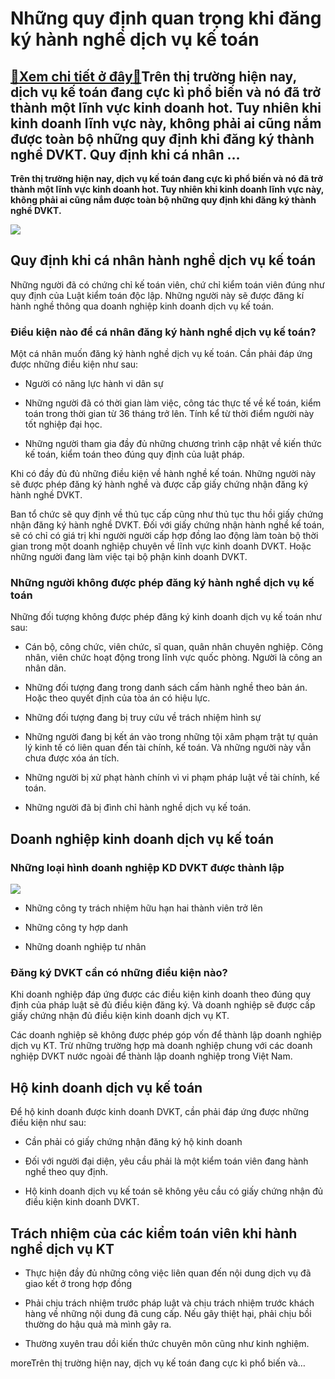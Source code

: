 Những quy định quan trọng khi đăng ký hành nghề dịch vụ kế toán
===============================================================

[:gift:Xem chi tiết ở đây:gift:](https://hddtvn.com/nhung-quy-dinh-quan-trong-khi-dang-ky-hanh-nghe-dich-vu-ke-toan/)Trên thị trường hiện nay, dịch vụ kế toán đang cực kì phổ biến và nó đã trở thành một lĩnh vực kinh doanh hot. Tuy nhiên khi kinh doanh lĩnh vực này, không phải ai cũng nắm được toàn bộ những quy định khi đăng ký thành nghề DVKT. Quy định khi cá nhân …
------------------------------------------------------------------------------------------------------------------------------------------------------------------------------------------------------------------------------------------------------------

**Trên thị trường hiện nay, dịch vụ kế toán đang cực kì phổ biến và nó đã trở thành một lĩnh vực kinh doanh hot. Tuy nhiên khi kinh doanh lĩnh vực này, không phải ai cũng nắm được toàn bộ những quy định khi đăng ký thành nghề DVKT.**


![](https://hddtvn.com/wp-content/uploads/2021/01/47659131.jpg)


Quy định khi cá nhân hành nghề dịch vụ kế toán
----------------------------------------------


Những người đã có chứng chỉ kế toán viên, chứ chỉ kiểm toán viên đúng như quy định của Luật kiểm toán độc lập. Những người này sẽ được đăng kí hành nghề thông qua doanh nghiệp kinh doanh dịch vụ kế toán.


### Điều kiện nào để cá nhân đăng ký hành nghề dịch vụ kế toán?


Một cá nhân muốn đăng ký hành nghề dịch vụ kế toán. Cần phải đáp ứng được những điều kiện như sau:




* Người có năng lực hành vi dân sự

* Những người đã có thời gian làm việc, công tác thực tế về kế toán, kiểm toán trong thời gian từ 36 tháng trở lên. Tính kể từ thời điểm người này tốt nghiệp đại học.

* Những người tham gia đầy đủ những chương trình cập nhật về kiến thức kế toán, kiểm toán theo đúng quy định của luật pháp.



Khi có đầy đủ đủ những điều kiện về hành nghề kế toán. Những người này sẽ được phép đăng ký hành nghề và được cấp giấy chứng nhận đăng ký hành nghề DVKT.


Ban tổ chức sẽ quy định về thủ tục cấp cũng như thủ tục thu hồi giấy chứng nhận đăng ký hành nghề DVKT. Đối với giấy chứng nhận hành nghề kế toán, sẽ có chỉ có giá trị khi người người cấp hợp đồng lao động làm toàn bộ thời gian trong một doanh nghiệp chuyên về lĩnh vực kinh doanh DVKT. Hoặc những người đang làm việc tại bộ phận kinh doanh DVKT.


### Những người không được phép đăng ký hành nghề dịch vụ kế toán


Những đối tượng không được phép đăng ký kinh doanh dịch vụ kế toán như sau:




* Cán bộ, công chức, viên chức, sĩ quan, quân nhân chuyên nghiệp. Công nhân, viên chức hoạt động trong lĩnh vực quốc phòng. Người là công an nhân dân.

* Những đối tượng đang trong danh sách cấm hành nghề theo bản án. Hoặc theo quyết định của tòa án có hiệu lực.

* Những đối tượng đang bị truy cứu về trách nhiệm hình sự

* Những người đang bị kết án vào trong những tội xâm phạm trật tự quản lý kinh tế có liên quan đến tài chính, kế toán. Và những người này vẫn chưa được xóa án tích.

* Những người bị xử phạt hành chính vì vi phạm pháp luật về tài chính, kế toán.

* Những người đã bị đình chỉ hành nghề dịch vụ kế toán.



Doanh nghiệp kinh doanh dịch vụ kế toán
---------------------------------------


### Những loại hình doanh nghiệp KD DVKT được thành lập


![](https://hddtvn.com/wp-content/uploads/2021/01/90551782.jpg)




* Những công ty trách nhiệm hữu hạn hai thành viên trở lên

* Những công ty hợp danh

* Những doanh nghiệp tư nhân



### Đăng ký DVKT cần có những điều kiện nào?


Khi doanh nghiệp đáp ứng được các điều kiện kinh doanh theo đúng quy định của pháp luật sẽ đủ điều kiện đăng ký. Và doanh nghiệp sẽ được cấp giấy chứng nhận đủ điều kiện kinh doanh dịch vụ KT.


Các doanh nghiệp sẽ không được phép góp vốn để thành lập doanh nghiệp dịch vụ KT. Trừ những trường hợp mà doanh nghiệp chung với các doanh nghiệp DVKT nước ngoài để thành lập doanh nghiệp trong Việt Nam.


Hộ kinh doanh dịch vụ kế toán
-----------------------------


Để hộ kinh doanh được kinh doanh DVKT, cần phải đáp ứng được những điều kiện như sau:




* Cần phải có giấy chứng nhận đăng ký hộ kinh doanh

* Đối với người đại diện, yêu cầu phải là một kiểm toán viên đang hành nghề theo quy định.

* Hộ kinh doanh dịch vụ kế toán sẽ không yêu cầu có giấy chứng nhận đủ điều kiện kinh doanh DVKT.



Trách nhiệm của các kiểm toán viên khi hành nghề dịch vụ KT
-----------------------------------------------------------




* Thực hiện đầy đủ những công việc liên quan đến nội dung dịch vụ đã giao kết ở trong hợp đồng

* Phải chịu trách nhiệm trước pháp luật và chịu trách nhiệm trước khách hàng về những nội dung đã cung cấp. Nếu gây thiệt hại, phải chịu bồi thường do hậu quả mà mình gây ra.

* Thường xuyên trau dồi kiến thức chuyên môn cũng như kinh nghiệm.



moreTrên thị trường hiện nay, dịch vụ kế toán đang cực kì phổ biến và…

